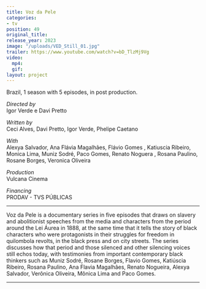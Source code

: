 ```yaml
---
title: Voz da Pele
categories:
- tv
position: 49
original_title: 
release_year: 2023
image: "/uploads/VED_Still_01.jpg"
trailer: https://www.youtube.com/watch?v=bD_TlzMj9Vg
video:
  mp4: 
  gif: 
layout: project
---
```


Brazil, 1 season with 5 episodes, in post production.

_Directed by_\
Igor Verde e Davi Pretto

_Written by_\
Ceci Alves, Davi Pretto, Igor Verde, Phelipe Caetano

_With_\
Alexya Salvador, Ana Flávia Magalhães, Flávio Gomes , Katiuscia Ribeiro, Monica Lima, Muniz Sodré, Paco Gomes, Renato Noguera , Rosana Paulino, Rosane Borges, Veronica Oliveira

_Production_\
Vulcana Cinema

_Financing_\
PRODAV - TVS PÚBLICAS

---

Voz da Pele is a documentary series in five episodes that draws on slavery and abolitionist speeches from the media and characters from the period around the Lei Áurea in 1888, at the same time that it tells the story of black characters who were protagonists in their struggles for freedom in quilombola revolts, in the black press and on city streets. The series discusses how that period and those silenced and other silencing voices still echos today, with testimonies from important contemporary black thinkers such as Muniz Sodré, Rosane Borges, Flavio Gomes, Katiúscia Ribeiro, Rosana Paulino, Ana Flavia Magalhães, Renato Nogueira, Alexya Salvador, Verônica Oliveira, Mônica Lima and Paco Gomes.

---

